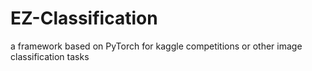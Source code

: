 # EZ-Classification
a framework based on PyTorch for kaggle competitions or other image classification tasks
